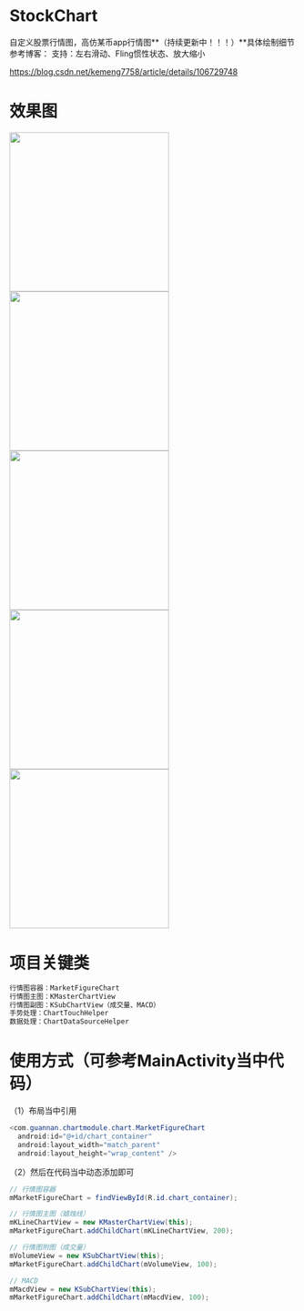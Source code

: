 # StockChart
自定义股票行情图，高仿某币app行情图**（持续更新中！！！）**具体绘制细节参考博客：
支持：左右滑动、Fling惯性状态、放大缩小

https://blog.csdn.net/kemeng7758/article/details/106729748

# 效果图

<img src="https://github.com/SlamDunk007/StockChart/blob/master/chart_dynamic.gif" width="280"/>  <img src="https://github.com/SlamDunk007/StockChart/blob/master/chart1.png" width="280" /> <img src="https://github.com/SlamDunk007/StockChart/blob/master/chart2.png" width="280"/>  <img src="https://github.com/SlamDunk007/StockChart/blob/master/scale_max.png" width="280"/>  <img src="https://github.com/SlamDunk007/StockChart/blob/master/scale_min.png" width="280"/>

# 项目关键类

```java
行情图容器：MarketFigureChart
行情图主图：KMasterChartView
行情图副图：KSubChartView（成交量、MACD）
手势处理：ChartTouchHelper
数据处理：ChartDataSourceHelper
```

# 使用方式（可参考MainActivity当中代码）

（1）布局当中引用

```java
<com.guannan.chartmodule.chart.MarketFigureChart
  android:id="@+id/chart_container"
  android:layout_width="match_parent"
  android:layout_height="wrap_content" />
```

（2）然后在代码当中动态添加即可

```java
// 行情图容器
mMarketFigureChart = findViewById(R.id.chart_container);

// 行情图主图（蜡烛线）
mKLineChartView = new KMasterChartView(this);
mMarketFigureChart.addChildChart(mKLineChartView, 200);

// 行情图附图（成交量）
mVolumeView = new KSubChartView(this);
mMarketFigureChart.addChildChart(mVolumeView, 100);

// MACD
mMacdView = new KSubChartView(this);
mMarketFigureChart.addChildChart(mMacdView, 100);
```
